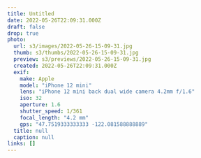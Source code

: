 ```yaml
---
title: Untitled
date: 2022-05-26T22:09:31.000Z
draft: false
drop: true
photo:
  url: s3/images/2022-05-26-15-09-31.jpg
  thumb: s3/thumbs/2022-05-26-15-09-31.jpg
  preview: s3/previews/2022-05-26-15-09-31.jpg
  created: 2022-05-26T22:09:31.000Z
  exif:
    make: Apple
    model: "iPhone 12 mini"
    lens: "iPhone 12 mini back dual wide camera 4.2mm f/1.6"
    iso: 32
    aperture: 1.6
    shutter_speed: 1/361
    focal_length: "4.2 mm"
    gps: "47.7519333333333 -122.081588888889"
  title: null
  caption: null
links: []
---
```

